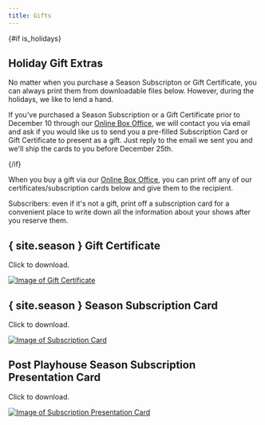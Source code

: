 ```yaml
---
title: Gifts
---
```


<script lang="ts">
  import site from "$data/site"
  import { dateIsBetween } from "../../helpers"

  const now_year = new Date().getFullYear()
  const is_holidays = dateIsBetween(`10/01/${now_year}`, `12/10/${now_year}`)
</script>

{#if is_holidays}

<div class="p-4 border-2 border-green-800 bg-green-100 mb-4">

## Holiday Gift Extras

No matter when you purchase a Season Subscripton or Gift Certificate, you can always print them from downloadable files below. However, during the holidays, we like to lend a hand.

If you've purchased a Season Subscription or a Gift Certificate prior to December 10 through our [Online Box Office]({site.ticketsLink}), we will contact you via email and ask if you would like us to send you a pre-filled Subscription Card or Gift Certificate to present as a gift. Just reply to the email we sent you and we'll ship the cards to you before December 25th.

</div>
{/if}

When you buy a gift via our [Online Box Office]({site.ticketsLink}), you can print off any of our certificates/subscription cards below and give them to the recipient.

Subscribers: even if it's not a gift, print off a subscription card for a convenient place to write down all the information about your shows after you reserve them.

## { site.season } Gift Certificate

Click to download.

<a href="/documents/gift-certificate.pdf" download class="border-2 hover:border-green-800 border-transparent inline-block mb-8"><img src="/documents/gift-certificate.jpg" alt="Image of Gift Certificate" class="max-w-md"/></a>

## { site.season } Season Subscription Card

Click to download.

<a href="/documents/subscription-card.pdf" download class="border-2 hover:border-green-800 border-transparent inline-block mb-8"><img src="/documents/subscription-card.png" alt="Image of Subscription Card" class="max-w-md"/></a>

## Post Playhouse Season Subscription Presentation Card

Click to download.

<a href="/documents/subscription-presenter.pdf" download class="border-2 hover:border-green-800 border-transparent inline-block mb-8"><img src="/documents/subscription-presenter.png" alt="Image of Subscription Presentation Card" class="border border-gray-100 max-w-md"/></a>
